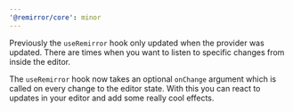 ```yaml
---
'@remirror/core': minor
---
```


Previously the `useRemirror` hook only updated when the provider was updated. There are times when you want to listen to specific changes from inside the editor.

The `useRemirror` hook now takes an optional `onChange` argument which is called on every change to the editor state. With this you can react to updates in your editor and add some really cool effects.
